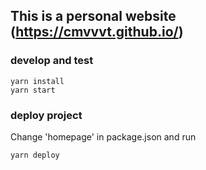 ## This is a personal website (https://cmvvvt.github.io/)

### develop and test
```
yarn install
yarn start
```

### deploy project
Change 'homepage' in package.json and run
```
yarn deploy
```
